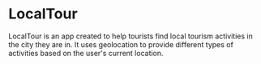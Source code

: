 # LocalTour

LocalTour is an app created to help tourists find local tourism activities in the city they are in. It uses geolocation to provide different types of activities based on the user's current location. 
